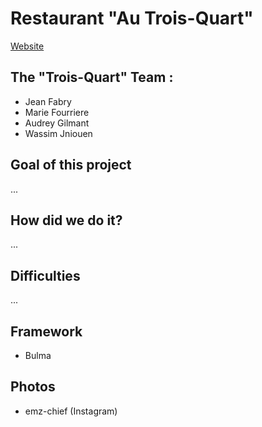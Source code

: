 # **Restaurant "Au Trois-Quart"**
[Website](...)

## The "Trois-Quart" Team : 

* Jean Fabry
* Marie Fourriere
* Audrey Gilmant
* Wassim Jniouen

## Goal of this project
...

## How did we do it?
...

## Difficulties
...

## Framework
* Bulma

## Photos
* emz-chief (Instagram)